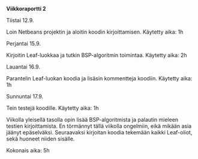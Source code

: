 **Viikkoraportti 2**

Tiistai 12.9.

Loin Netbeans projektin ja aloitin koodin kirjoittamisen. 
Käytetty aika: 1h

Perjantai 15.9.

Kirjoitin Leaf-luokkaa ja tutkin BSP-algoritmin toimintaa.
Käytetty aika: 2h

Lauantai 16.9.

Parantelin Leaf-luokan koodia ja lisäsin kommentteja koodiin.
Käytetty aika: 1h

Sunnuntai 17.9.

Tein testejä koodille.
Käytetty aika: 1h


Viikolla yleisellä tasolla opin lisää BSP-algoritmista ja palautin mieleen testien kirjoittamista. En törmännyt tällä viikolla ongelmiin, eikä mikään asia jäänyt epäselväksi. Seuraavaksi kirjoitan koodia tekemään kaikki Leaf-oliot, sekä huoneet niiden sisälle.


Kokonais aika: 5h
